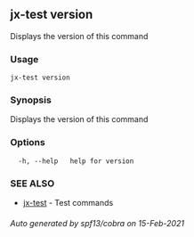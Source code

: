 ## jx-test version

Displays the version of this command

### Usage

```
jx-test version
```

### Synopsis

Displays the version of this command

### Options

```
  -h, --help   help for version
```

### SEE ALSO

* [jx-test](jx-test.md)	 - Test commands

###### Auto generated by spf13/cobra on 15-Feb-2021
